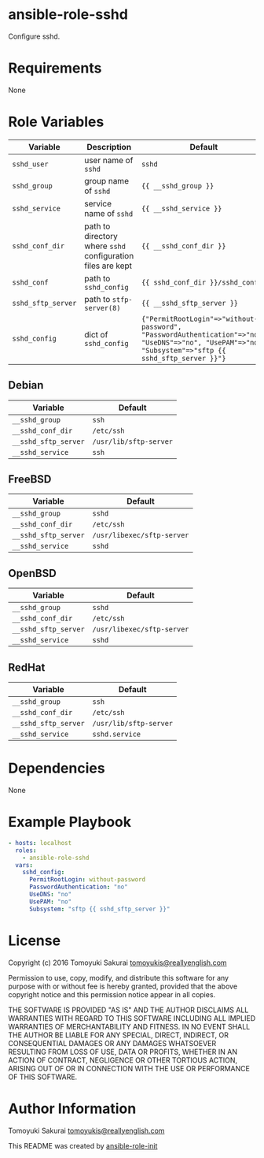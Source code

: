# ansible-role-sshd

Configure sshd.

# Requirements

None

# Role Variables

| Variable | Description | Default |
|----------|-------------|---------|
| `sshd_user` | user name of `sshd` | `sshd` |
| `sshd_group` | group name of `sshd` | `{{ __sshd_group }}` |
| `sshd_service` | service name of `sshd` | `{{ __sshd_service }}` |
| `sshd_conf_dir` | path to directory where `sshd` configuration files are kept | `{{ __sshd_conf_dir }}` |
| `sshd_conf` | path to `sshd_config` | `{{ sshd_conf_dir }}/sshd_config` |
| `sshd_sftp_server` | path to `stfp-server(8)` | `{{ __sshd_sftp_server }}` |
| `sshd_config` | dict of `sshd_config` | `{"PermitRootLogin"=>"without-password", "PasswordAuthentication"=>"no", "UseDNS"=>"no", "UsePAM"=>"no", "Subsystem"=>"sftp {{ sshd_sftp_server }}"}` |

## Debian

| Variable | Default |
|----------|---------|
| `__sshd_group` | `ssh` |
| `__sshd_conf_dir` | `/etc/ssh` |
| `__sshd_sftp_server` | `/usr/lib/sftp-server` |
| `__sshd_service` | `ssh` |

## FreeBSD

| Variable | Default |
|----------|---------|
| `__sshd_group` | `sshd` |
| `__sshd_conf_dir` | `/etc/ssh` |
| `__sshd_sftp_server` | `/usr/libexec/sftp-server` |
| `__sshd_service` | `sshd` |

## OpenBSD

| Variable | Default |
|----------|---------|
| `__sshd_group` | `sshd` |
| `__sshd_conf_dir` | `/etc/ssh` |
| `__sshd_sftp_server` | `/usr/libexec/sftp-server` |
| `__sshd_service` | `sshd` |

## RedHat

| Variable | Default |
|----------|---------|
| `__sshd_group` | `ssh` |
| `__sshd_conf_dir` | `/etc/ssh` |
| `__sshd_sftp_server` | `/usr/lib/sftp-server` |
| `__sshd_service` | `sshd.service` |

# Dependencies

None

# Example Playbook

```yaml
- hosts: localhost
  roles:
    - ansible-role-sshd
  vars:
    sshd_config:
      PermitRootLogin: without-password
      PasswordAuthentication: "no"
      UseDNS: "no"
      UsePAM: "no"
      Subsystem: "sftp {{ sshd_sftp_server }}"
```

# License

Copyright (c) 2016 Tomoyuki Sakurai <tomoyukis@reallyenglish.com>

Permission to use, copy, modify, and distribute this software for any
purpose with or without fee is hereby granted, provided that the above
copyright notice and this permission notice appear in all copies.

THE SOFTWARE IS PROVIDED "AS IS" AND THE AUTHOR DISCLAIMS ALL WARRANTIES
WITH REGARD TO THIS SOFTWARE INCLUDING ALL IMPLIED WARRANTIES OF
MERCHANTABILITY AND FITNESS. IN NO EVENT SHALL THE AUTHOR BE LIABLE FOR
ANY SPECIAL, DIRECT, INDIRECT, OR CONSEQUENTIAL DAMAGES OR ANY DAMAGES
WHATSOEVER RESULTING FROM LOSS OF USE, DATA OR PROFITS, WHETHER IN AN
ACTION OF CONTRACT, NEGLIGENCE OR OTHER TORTIOUS ACTION, ARISING OUT OF
OR IN CONNECTION WITH THE USE OR PERFORMANCE OF THIS SOFTWARE.

# Author Information

Tomoyuki Sakurai <tomoyukis@reallyenglish.com>

This README was created by [ansible-role-init](https://gist.github.com/trombik/d01e280f02c78618429e334d8e4995c0)

